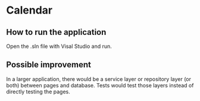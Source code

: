 # Calendar

## How to run the application
Open the .sln file with Visal Studio and run.

## Possible improvement
In a larger application, there would be a service layer or repository layer (or both) between pages and database. Tests would test those layers instead of directly testing the pages.
